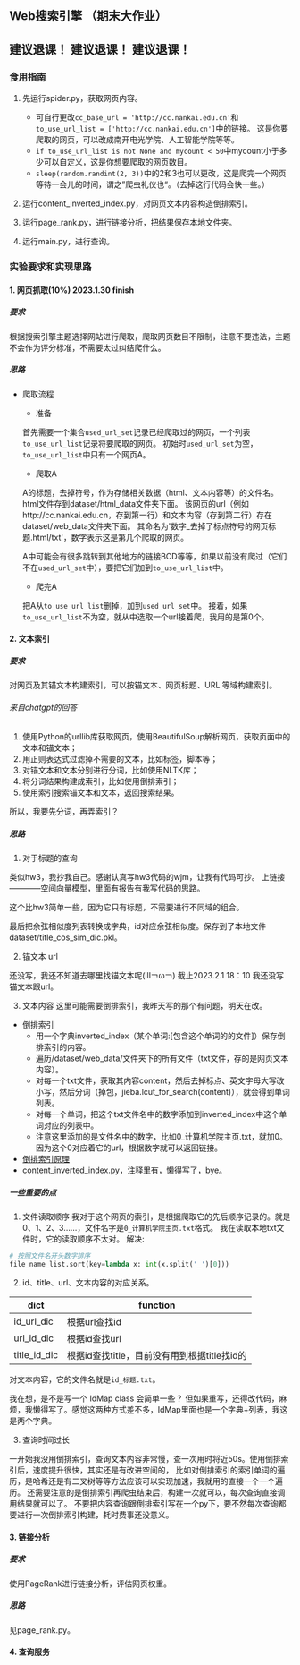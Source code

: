 ## Web搜索引擎 （期末⼤作业）
## 建议退课！ 建议退课！ 建议退课！ 
### 食用指南
1. 先运行spider.py，获取网页内容。

   * 可自行更改`cc_base_url = 'http://cc.nankai.edu.cn'`和`to_use_url_list = ['http://cc.nankai.edu.cn']`中的链接。
   这是你要爬取的网页，可以改成南开电光学院、人工智能学院等等。
   * `if to_use_url_list is not None and mycount < 50`中mycount小于多少可以自定义，这是你想要爬取的网页数目。
   * `sleep(random.randint(2, 3))`中的2和3也可以更改，这是爬完一个网页等待一会儿的时间，谓之”爬虫礼仪也“。（去掉这行代码会快一些。）

2. 运行content_inverted_index.py，对网页文本内容构造倒排索引。
3. 运行page_rank.py，进行链接分析，把结果保存本地文件夹。
4. 运行main.py，进行查询。

### 实验要求和实现思路
#### 1. 网页抓取(10%) 2023.1.30 finish
##### 要求

根据搜索引擎主题选择⽹站进⾏爬取，爬取网页数⽬不限制，注意不要违法，主题不会作为评分标准，不需要太过纠结爬什么。

##### 思路

* 爬取流程
   * 准备
  
   首先需要一个集合`used_url_set`记录已经爬取过的网页，一个列表`to_use_url_list`记录将要爬取的网页。
   初始时`used_url_set`为空，`to_use_url_list`中只有一个网页A。

   * 爬取A 
  
   A的标题，去掉符号，作为存储相关数据（html、文本内容等）的文件名。 
   html文件存到dataset/html_data文件夹下面。 
   该网页的url（例如http://cc.nankai.edu.cn，存到第一行）和文本内容（存到第二行）存在dataset/web_data文件夹下面。
   其命名为'数字_去掉了标点符号的网页标题.html/txt'，数字表示这是第几个爬取的网页。

   A中可能会有很多跳转到其他地方的链接BCD等等，如果以前没有爬过（它们不在`used_url_set`中），要把它们加到`to_use_url_list`中。

   * 爬完A
  
   把A从`to_use_url_list`删掉，加到`used_url_set`中。
   接着，如果`to_use_url_list`不为空，就从中选取一个url接着爬，我用的是第0个。

#### 2. 文本索引

##### 要求

对网页及其锚文本构建索引，可以按锚文本、⽹⻚标题、URL 等域构建索引。

###### 来自chatgpt的回答
1. 使用Python的urllib库获取网页，使用BeautifulSoup解析网页，获取页面中的文本和锚文本；
2. 用正则表达式过滤掉不需要的文本，比如标签，脚本等；
3. 对锚文本和文本分别进行分词，比如使用NLTK库；
4. 将分词结果构建成索引，比如使用倒排索引；
5. 使用索引搜索锚文本和文本，返回搜索结果。

所以，我要先分词，再弄索引？
##### 思路
1. 对于标题的查询

类似hw3，我抄我自己。感谢认真写hw3代码的wjm，让我有代码可抄。
上链接————[空间向量模型](https://github.com/jamie109/IR_VSM)，里面有报告有我写代码的思路。

这个比hw3简单一些，因为它只有标题，不需要进行不同域的组合。

最后把余弦相似度列表转换成字典，id对应余弦相似度。保存到了本地文件dataset/title_cos_sim_dic.pkl。

2. 锚文本 url

还没写，我还不知道去哪里找锚文本呢(lll￢ω￢)
截止2023.2.1 18：10 我还没写锚文本跟url。

3. 文本内容
这里可能需要倒排索引，我昨天写的那个有问题，明天在改。
* 倒排索引
  * 用一个字典inverted_index（某个单词:\[包含这个单词的的文件\]）保存倒排索引的内容。
  * 遍历/dataset/web_data/文件夹下的所有文件（txt文件，存的是网页文本内容）。
  * 对每一个txt文件，获取其内容content，然后去掉标点、英文字母大写改小写，然后分词（掉包，jieba.lcut_for_search(content)），就会得到单词列表。
  * 对每一个单词，把这个txt文件名中的数字添加到inverted_index中这个单词对应的列表中。
  * 注意这里添加的是文件名中的数字，比如0_计算机学院主页.txt，就加0。因为这个0对应着它的url，根据数字就可以返回链接。
* [倒排索引原理](https://cloud.tencent.com/developer/article/1587656)
* content_inverted_index.py，注释里有，懒得写了，bye。

##### 一些重要的点
1. 文件读取顺序
我对于这个网页的索引，是根据爬取它的先后顺序记录的。就是0、1、2、3……，文件名字是`0_计算机学院主页.txt`格式。
我在读取本地txt文件时，它的读取顺序不太对。
解决:
```python
# 按照文件名开头数字排序
file_name_list.sort(key=lambda x: int(x.split('_')[0]))
```
2. id、title、url、文本内容的对应关系。

|dict|function|
|----|----|
|id_url_dic|根据url查找id|
|url_id_dic|根据id查找url|
|title_id_dic|根据id查找title，目前没有用到根据title找id的|

对文本内容，它的文件名就是`id_标题.txt`。

我在想，是不是写一个 IdMap class 会简单一些？
但如果重写，还得改代码，麻烦，我懒得写了。感觉这两种方式差不多，IdMap里面也是一个字典+列表，我这是两个字典。

3. 查询时间过长

一开始我没用倒排索引，查询文本内容非常慢，查一次用时将近50s。使用倒排索引后，速度提升很快，其实还是有改进空间的，
比如对倒排索引的索引单词的遍历，是哈希还是有二叉树等等方法应该可以实现加速，我就用的直接一个一个遍历。
还需要注意的是倒排索引再爬虫结束后，构建一次就可以，每次查询直接调用结果就可以了。
不要把内容查询跟倒排索引写在一个py下，要不然每次查询都要进行一次倒排索引构建，耗时费事还没意义。

#### 3. 链接分析
##### 要求
使⽤PageRank进⾏链接分析，评估⽹⻚权重。
##### 思路
见page_rank.py。

#### 4. 查询服务
